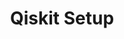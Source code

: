 ---
layout: item
title:  "Qiskit Setup"
updated:   2022-07-02 13:12:42 -0700
categories: qiskit, circuits
pageurl: /quantum-software-engineer.github.io/qiskit/circuits/2022/07/02/qiskit-basic-circuits.html
# image: /images/kaka.jpg
# brief: A loud, social forest-dwelling parrot with North and South Island subspecies 
# status: Endangered
# nz_status: Endemic
# distribution: Forests and offshore islands throughout the country
---